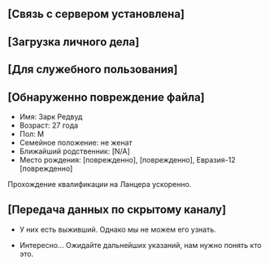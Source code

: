 ## [Связь с сервером установлена]

## [Загрузка личного дела]

## [Для служебного пользования]

## [Обнаруженно повреждение файла]

- Имя: Зарк Редвуд
- Возраст: 27 года
- Пол: М
- Семейное положение: не женат
- Ближайший родственник: [N/A]
- Место рождения: [поврежденно], [поврежденно], Евразия-12 [поврежденно]

Прохождение квалификации на Ланцера ускоренно.

## [Передача данных по скрытому каналу]

- У них есть выживший. Однако мы не можем его узнать.

- Интересно... Ожидайте дальнейших указаний, нам нужно понять кто это.